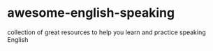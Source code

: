 # awesome-english-speaking
collection of great resources to help you learn and practice speaking English
